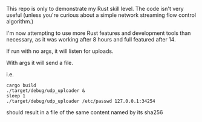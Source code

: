 This repo is only to demonstrate my Rust skill level.  The code isn't very useful (unless you're curious about a simple network streaming flow control algorithm.)

I'm now attempting to use more Rust features and development tools than necessary, as it was working after 8 hours and full featured after 14.

If run with no args, it will listen for uploads.

With args it will send a file.  

i.e.
```
cargo build
./target/debug/udp_uploader &
sleep 1
./target/debug/udp_uploader /etc/passwd 127.0.0.1:34254
```

should result in a file of the same content named by its sha256
